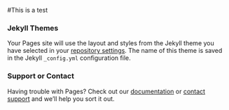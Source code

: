 #This is a test

### Jekyll Themes

Your Pages site will use the layout and styles from the Jekyll theme you have selected in your [repository settings](https://github.com/ramson33/ramson33.github.io/settings/pages). The name of this theme is saved in the Jekyll `_config.yml` configuration file.

### Support or Contact

Having trouble with Pages? Check out our [documentation](https://docs.github.com/categories/github-pages-basics/) or [contact support](https://support.github.com/contact) and we’ll help you sort it out.
